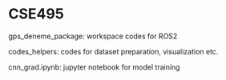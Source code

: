 # CSE495


gps_deneme_package:  workspace codes for ROS2

codes_helpers:  codes for dataset preparation, visualization etc.

cnn_grad.ipynb: jupyter notebook for model training
